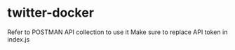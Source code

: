 # twitter-docker

Refer to POSTMAN API collection to use it
Make sure to replace API token in index.js
